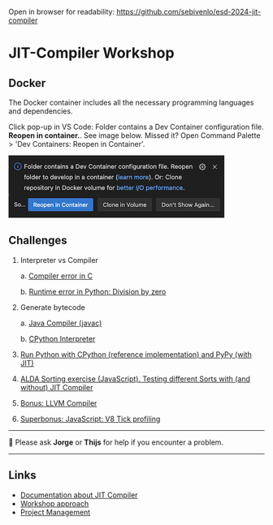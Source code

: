 Open in browser for readability: https://github.com/sebivenlo/esd-2024-jit-compiler

# JIT-Compiler Workshop
## Docker
The Docker container includes all the necessary programming languages and dependencies.

Click pop-up in VS Code: Folder contains a Dev Container configuration file. **Reopen in container.**. See image below. Missed it? Open Command Palette > 'Dev Containers: Reopen in Container'.

![Dev Containers: Reopen in Container](./project_management/images/reopen_in_container.png)

## Challenges
1. Interpreter vs Compiler

   a. [Compiler error in C](/workshop/c/README.md)

   b. [Runtime error in Python: Division by zero](/workshop/python/runtime_error/README.md)


2. Generate bytecode

   a. [Java Compiler (javac)](/workshop/java/README.md)

   b. [CPython Interpreter](/workshop/python/bytecode_conversion/README.md)

3. [Run Python with CPython (reference implementation) and PyPy (with JIT)](/workshop/python/jit_vs_jitless/)
4. [ALDA Sorting exercise (JavaScript). Testing different Sorts with (and without) JIT Compiler](/workshop/javascript/README.md)
5. [Bonus: LLVM Compiler](/workshop/python/llvm/README.md)
6. [Superbonus: JavaScript: V8 Tick profiling](/workshop/javascript/tick_profiling_v8.md)


---

:speech_balloon: Please ask **Jorge** or **Thijs** for help if you encounter a problem.


---

## Links
- [Documentation about JIT Compiler](./documents/README.md)
- [Workshop approach](./documents/approach.md)
- [Project Management](./project_management/README.md)

<!-- ![Compiling](https://i.giphy.com/media/v1.Y2lkPTc5MGI3NjExZzNveWZhM3JzNXZ5N2Zsb2R5am9rdHoxZmJ4M203MjB6aW1xc3NxYiZlcD12MV9pbnRlcm5hbF9naWZfYnlfaWQmY3Q9Zw/SXxI9NlwvYiY3bRsck/giphy.gif) -->

<!-- You found me -->